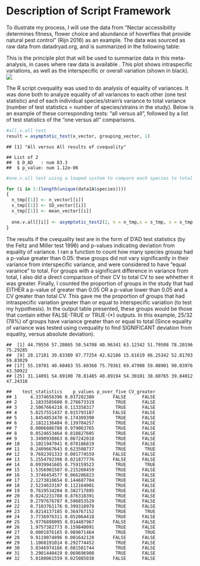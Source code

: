Description of Script Framework
================

To illustrate my process, I will use the data from “Nectar accessibility
determines fitness, flower choice and abundance of hoverflies that
provide natural pest control” (Rijn 2016) as an example. The data was
sourced as raw data from datadryad.org, and is summarized in the
following table:

This is the principle plot that will be used to summarize data in this
meta-analysis, in cases where raw data is available . This plot shows
intraspecific variations, as well as the interspecific or overall
variation (shown in black).
![](README_files/figure-gfm/unnamed-chunk-2-1.png)<!-- -->

The R script cvequality was used to do analysis of equality of
variances. It was done both to analyze equality of all variances to each
other (one test statistic) and of each individual species/strain’s
variance to total variance (number of test statistics = number of
species/strains in the study). Below is an example of these
corresponding tests: “all versus all”, followed by a list of test
statistics of the “one versus all” comparisons.

``` r
#all.v.all test
result = asymptotic_test(x_vector, grouping_vector, 1)
```

    ## [1] "All versus All results of cvequality"

    ## List of 2
    ##  $ D_AD   : num 83.3
    ##  $ p_value: num 1.12e-06

``` r
#one.v.all test using a looped system to compare each species to total CV

for (i in 1:(length(unique(data1A$species))))
{
  n_tmp[[1]] <- n_vector[[i]]
  s_tmp[[1]] <- SD_vector[[i]]
  x_tmp[[1]] <- mean_vector[[i]]
  
  one.v.all[[i]] <- asymptotic_test2(2, n = n_tmp,s = s_tmp, x = x_tmp,1)
}
```

The results if the cvequality test are in the form of D’AD test
statistics (by the Feltz and Miller test 1996) and p-values indicating
deviation from equality of variance. I ran a function to count how many
species grousp had a p-value greater than 0.05: these groups did not
vary significantly in their variance from interspecific variance, and
were considered to have “equal varaince” to total. For groups with a
significant difference in variance from total, I also did a direct
comparison of their CV to total CV to see whhether it was greater.
Finally, I counted the proportion of groups in the study that had EITHER
a p-value of greater than 0.05 OR a p-value lower than 0.05 and a CV
greater than total CV. This gave me the proportion of groups that had
intraspecific variation greater than or equal to interspecific variation
(to test my hypothesis). In the output table presented, these groups
would be those that contain either FALSE-TRUE or TRUE-(\*) outputs. In
this example, 25/32 (78%) of groups have variance greater than or equal
to total (Since equality of variance was tested using cvequality to find
SIGNIFICANT deviation from equality, versus absolute deviation).

    ##  [1] 44.79556 57.20865 50.54708 40.96341 63.12342 51.79508 78.20196 75.29285
    ##  [9] 28.17181 39.63389 87.77254 42.62186 15.61619 86.25342 52.81703 59.83029
    ## [17] 55.19701 40.60463 55.60360 75.79361 69.47908 59.08901 90.03976 43.50922
    ## [25] 31.14091 54.69100 78.81485 40.89194 54.30101 38.60765 39.84012 47.24318

    ##    test_statistics    p_values p_over_five CV_greater
    ## 1     4.3374656396 0.037282380       FALSE      FALSE
    ## 2     1.1833585600 0.276673319        TRUE      FALSE
    ## 3     2.5067664218 0.113358317        TRUE      FALSE
    ## 4     5.8257551437 0.015793187       FALSE      FALSE
    ## 5     1.8454853470 0.174309390        TRUE      FALSE
    ## 6     2.1812136484 0.139704257        TRUE      FALSE
    ## 7     0.0006886788 0.979063765        TRUE      FALSE
    ## 8     0.0524653464 0.818827605        TRUE      FALSE
    ## 9     3.3490938863 0.067242018        TRUE      FALSE
    ## 10    3.1021947941 0.078186819        TRUE      FALSE
    ## 11    0.2409667643 0.623508737        TRUE       TRUE
    ## 12    9.7692391333 0.001774559       FALSE      FALSE
    ## 13    5.2554792398 0.021877776       FALSE      FALSE
    ## 14    0.0939941605 0.759159523        TRUE       TRUE
    ## 15    1.5356901507 0.215260459        TRUE      FALSE
    ## 16    3.3746454577 0.066206823        TRUE      FALSE
    ## 17    2.1273818654 0.144687704        TRUE      FALSE
    ## 18    2.5234633107 0.112164001        TRUE      FALSE
    ## 19    0.7619534204 0.382717895        TRUE      FALSE
    ## 20    0.0242231788 0.876318391        TRUE      FALSE
    ## 21    0.2797676787 0.596853529        TRUE      FALSE
    ## 22    0.7103761176 0.399318978        TRUE      FALSE
    ## 23    0.8214137185 0.364767152        TRUE       TRUE
    ## 24    3.7736976311 0.052064418        TRUE      FALSE
    ## 25    5.9776898095 0.014487967       FALSE      FALSE
    ## 26    1.9757382773 0.159840091        TRUE      FALSE
    ## 27    0.0001876165 0.989071464        TRUE       TRUE
    ## 28    9.9119074896 0.001642128       FALSE      FALSE
    ## 29    1.1068191014 0.292774452        TRUE      FALSE
    ## 30    3.0346974166 0.081501744        TRUE      FALSE
    ## 31    3.2901440419 0.069696908        TRUE      FALSE
    ## 32    5.0180061559 0.025085038       FALSE      FALSE
